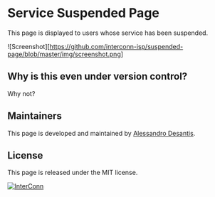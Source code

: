 # Service Suspended Page

This page is displayed to users whose service has been suspended.

![Screenshot][https://github.com/interconn-isp/suspended-page/blob/master/img/screenshot.png]

## Why is this even under version control?

Why not?

## Maintainers

This page is developed and maintained by [Alessandro Desantis](https://github.com/alessandro1997).

## License

This page is released under the MIT license.

[![InterConn](http://www.gravatar.com/avatar/b3f5893b97323096977545477e0066c5.jpg?s=100)](http://www.interconn.it)
